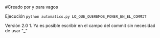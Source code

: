 #Creado por y para vagos

Ejecución ```python automatico.py LO_QUE_QUEREMOS_PONER_EN_EL_COMMIT``` 

Versión 2.0 
    1. Ya es posible escribir en el campo del commit sin necesidad de usar "_"


